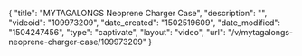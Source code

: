 {
    "title": "MYTAGALONGS Neoprene Charger Case",
    "description": "",
    "videoid": "109973209",
    "date_created": "1502519609",
    "date_modified": "1504247456",
    "type": "captivate",
    "layout": "video",
    "url": "\/v\/mytagalongs-neoprene-charger-case\/109973209"
}